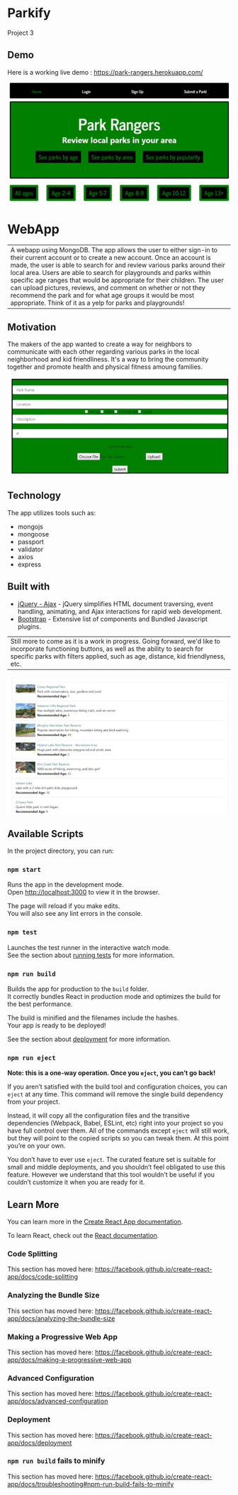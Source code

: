 # Parkify
Project 3


## Demo
Here is a working live demo :  https://park-rangers.herokuapp.com/

![Home Page](home.JPG)

# WebApp
<table>
<tr>
<td>
A webapp using MongoDB. The app allows the user to either sign-in to their current account or to create a new account. Once an account is made, the user is able to search for and review various parks around their local area. Users are able to search for playgrounds and parks within specific age ranges that would be appropriate for their children. The user can upload pictures, reviews, and comment on whether or not they recommend the park and for what age groups it would be most appropriate. Think of it as a yelp for parks and playgrounds!
</td>
</tr>
</table>

## Motivation

The makers of the app wanted to create a way for neighbors to communicate with each other regarding various parks in the local neighborhood and kid friendliness. It's a way to bring the community together and promote health and physical fitness amoung families. 


![Review Page](review.JPG)


## Technology

The app utilizes tools such as:
* mongojs
* mongoose
* passport
* validator
* axios
* express



## Built with 

- [jQuery - Ajax](http://www.w3schools.com/jquery/jquery_ref_ajax.asp) - jQuery simplifies HTML document traversing, event handling, animating, and Ajax interactions for rapid web development.
- [Bootstrap](http://getbootstrap.com/) - Extensive list of components and  Bundled Javascript plugins.


<table>
<tr>
<td>
Still more to come as it is a work in progress. Going forward, we'd like to incorporate functioning buttons, as well as the ability to search for specific parks with filters applied, such as age, distance, kid friendlyness, etc.
</td>
</tr>
</table>



![Park Page](park.JPG)


## Available Scripts

In the project directory, you can run:

### `npm start`

Runs the app in the development mode.<br>
Open [http://localhost:3000](http://localhost:3000) to view it in the browser.

The page will reload if you make edits.<br>
You will also see any lint errors in the console.

### `npm test`

Launches the test runner in the interactive watch mode.<br>
See the section about [running tests](https://facebook.github.io/create-react-app/docs/running-tests) for more information.

### `npm run build`

Builds the app for production to the `build` folder.<br>
It correctly bundles React in production mode and optimizes the build for the best performance.

The build is minified and the filenames include the hashes.<br>
Your app is ready to be deployed!

See the section about [deployment](https://facebook.github.io/create-react-app/docs/deployment) for more information.

### `npm run eject`

**Note: this is a one-way operation. Once you `eject`, you can’t go back!**

If you aren’t satisfied with the build tool and configuration choices, you can `eject` at any time. This command will remove the single build dependency from your project.

Instead, it will copy all the configuration files and the transitive dependencies (Webpack, Babel, ESLint, etc) right into your project so you have full control over them. All of the commands except `eject` will still work, but they will point to the copied scripts so you can tweak them. At this point you’re on your own.

You don’t have to ever use `eject`. The curated feature set is suitable for small and middle deployments, and you shouldn’t feel obligated to use this feature. However we understand that this tool wouldn’t be useful if you couldn’t customize it when you are ready for it.

## Learn More

You can learn more in the [Create React App documentation](https://facebook.github.io/create-react-app/docs/getting-started).

To learn React, check out the [React documentation](https://reactjs.org/).

### Code Splitting

This section has moved here: https://facebook.github.io/create-react-app/docs/code-splitting

### Analyzing the Bundle Size

This section has moved here: https://facebook.github.io/create-react-app/docs/analyzing-the-bundle-size

### Making a Progressive Web App

This section has moved here: https://facebook.github.io/create-react-app/docs/making-a-progressive-web-app

### Advanced Configuration

This section has moved here: https://facebook.github.io/create-react-app/docs/advanced-configuration

### Deployment

This section has moved here: https://facebook.github.io/create-react-app/docs/deployment

### `npm run build` fails to minify

This section has moved here: https://facebook.github.io/create-react-app/docs/troubleshooting#npm-run-build-fails-to-minify
